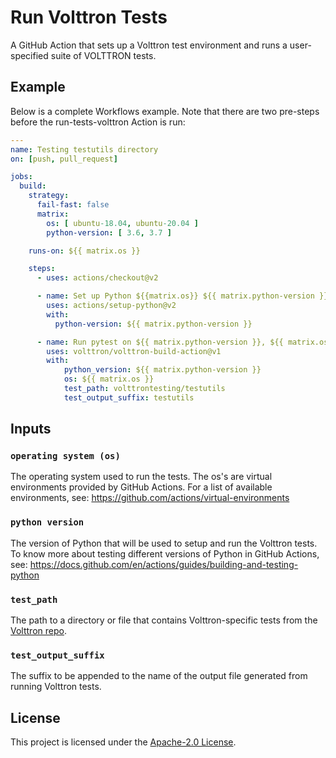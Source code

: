 # Run Volttron Tests

A GitHub Action that sets up a Volttron test environment and runs a user-specified suite of VOLTTRON tests. 


## Example

Below is a complete Workflows example. Note that there are two pre-steps before the run-tests-volttron Action is run:

````yaml
---
name: Testing testutils directory
on: [push, pull_request]

jobs:
  build:
    strategy:
      fail-fast: false
      matrix:
        os: [ ubuntu-18.04, ubuntu-20.04 ]
        python-version: [ 3.6, 3.7 ]

    runs-on: ${{ matrix.os }}

    steps:
      - uses: actions/checkout@v2

      - name: Set up Python ${{matrix.os}} ${{ matrix.python-version }}
        uses: actions/setup-python@v2
        with:
          python-version: ${{ matrix.python-version }}

      - name: Run pytest on ${{ matrix.python-version }}, ${{ matrix.os }}
        uses: volttron/volttron-build-action@v1
        with:
            python_version: ${{ matrix.python-version }}
            os: ${{ matrix.os }}
            test_path: volttrontesting/testutils
            test_output_suffix: testutils
````

## Inputs

### `operating system (os)`
The operating system used to run the tests. The os's are virtual environments provided by GitHub Actions. For a list of available environments, see: https://github.com/actions/virtual-environments

### `python version`
The version of Python that will be used to setup and run the Volttron tests. To know more about testing different versions of Python in GitHub Actions, see: https://docs.github.com/en/actions/guides/building-and-testing-python

### `test_path`

The path to a directory or file that contains Volttron-specific tests from the [Volttron repo](https://github.com/VOLTTRON/volttron).


### `test_output_suffix`
The suffix to be appended to the name of the output file generated from running Volttron tests.

## License

This project is licensed under the [Apache-2.0 License](LICENSE).
